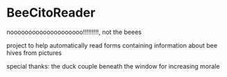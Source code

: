 # BeeCitoReader
noooooooooooooooooooo!!!!!!!!!, not the beees

project to help automatically read forms containing information about bee hives from pictures


special thanks:
the duck couple beneath the window for increasing morale
